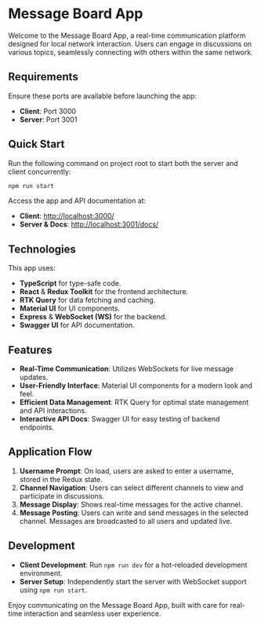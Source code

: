 # Message Board App

Welcome to the Message Board App, a real-time communication platform designed for local network interaction. Users can engage in discussions on various topics, seamlessly connecting with others within the same network.

## Requirements

Ensure these ports are available before launching the app:

- **Client**: Port 3000
- **Server**: Port 3001

## Quick Start

Run the following command on project root to start both the server and client concurrently:

```bash
npm run start
```

Access the app and API documentation at:

- **Client**: [http://localhost:3000/](http://localhost:3000/)
- **Server & Docs**: [http://localhost:3001/docs/](http://localhost:3001/docs/)

## Technologies

This app uses:

- **TypeScript** for type-safe code.
- **React** & **Redux Toolkit** for the frontend architecture.
- **RTK Query** for data fetching and caching.
- **Material UI** for UI components.
- **Express** & **WebSocket (WS)** for the backend.
- **Swagger UI** for API documentation.

## Features

- **Real-Time Communication**: Utilizes WebSockets for live message updates.
- **User-Friendly Interface**: Material UI components for a modern look and feel.
- **Efficient Data Management**: RTK Query for optimal state management and API interactions.
- **Interactive API Docs**: Swagger UI for easy testing of backend endpoints.

## Application Flow

1. **Username Prompt**: On load, users are asked to enter a username, stored in the Redux state.
2. **Channel Navigation**: Users can select different channels to view and participate in discussions.
3. **Message Display**: Shows real-time messages for the active channel.
4. **Message Posting**: Users can write and send messages in the selected channel. Messages are broadcasted to all users and updated live.

## Development

- **Client Development**: Run `npm run dev` for a hot-reloaded development environment.
- **Server Setup**: Independently start the server with WebSocket support using `npm run start`.

Enjoy communicating on the Message Board App, built with care for real-time interaction and seamless user experience.
